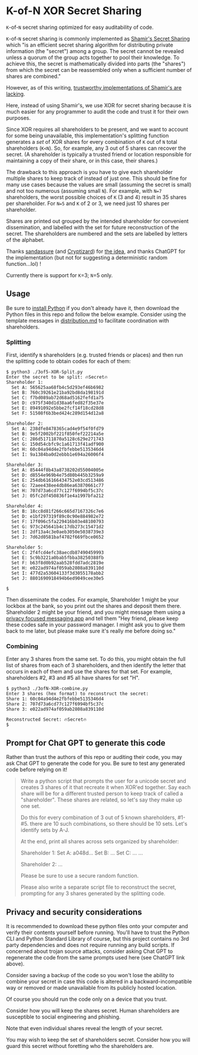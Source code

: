 # K-of-N XOR Secret Sharing

`K`-of-`N` secret sharing optimized for easy auditability of code.

`K`-of-`N` secret sharing is commonly implemented as [Shamir's Secret Sharing](https://en.wikipedia.org/wiki/Shamir%27s_secret_sharing) which "is an efficient secret sharing algorithm for distributing private information (the "secret") among a group. The secret cannot be revealed unless a quorum of the group acts together to pool their knowledge. To achieve this, the secret is mathematically divided into parts (the "shares") from which the secret can be reassembled only when a sufficient number of shares are combined."

However, as of this writing, [trustworthy implementations of Shamir's are lacking](https://www.reddit.com/r/cryptography/comments/1et5hy0/shamirs_secret_sharing_for_common_people/).

Here, instead of using Shamir's, we use XOR for secret sharing because it is much easier for any programmer to audit the code and trust it for their own purposes.

Since XOR requires all shareholders to be present, and we want to account for some being unavailable, this implementation's splitting function generates a *set* of XOR shares for every combination of `K` out of `N` total shareholders (`K<N`). So, for example, any 3 out of 5 shares can recover the secret. (A shareholder is typically a trusted friend or location responsible for maintaining a copy of their share, or in this case, their shares.)

The drawback to this approach is you have to give each shareholder multiple shares to keep track of instead of just one. This should be fine for many use cases because the values are small (assuming the secret is small) and not too numerous (assuming small `N`). For example, with `N=7` shareholders, the worst possible choices of `K` (3 and 4) result in 35 shares per shareholder. For `N=5` and `K` of 2 or 3, we need just 10 shares per shareholder.

Shares are printed out grouped by the intended shareholder for convenient dissemination, and labelled with the set for future reconstruction of the secret. The shareholders are numbered and the sets are labelled by letters of the alphabet.

Thanks [sandassure](https://www.reddit.com/user/sandassure/) (and [Cryptizard](https://www.reddit.com/user/Cryptizard/)) for [the idea](https://www.reddit.com/r/cryptography/comments/1et5hy0/comment/lm3sz9j/), and thanks ChatGPT for the implementation (but not for suggesting a deterministic random function...lol) !

Currently there is support for `K`=3; `N`=5 only.

## Usage

Be sure to [install Python](https://www.google.com/search?q=install+python) if you don't already have it, then download the Python files in this repo and follow the below example. Consider using the template messages in [distribution.md](distribution.md) to
facilitate coordination with shareholders.

### Splitting

First, identify `N` shareholders (e.g. trusted friends or places) and then run the splitting code to obtain codes for each of them:

```
$ python3 ./3of5-XOR-Split.py
Enter the secret to be split: 🔥Secret🔥
Shareholder 1:
  Set A: 565625aa68fb4c5d293ef46b6982
  Set B: 760c39261e21ba92bd8da198191d
  Set C: f7bd089ab72d68ad5162fefd1a75
  Set D: c975f340d1d38aa6fed82f35e37e
  Set E: 89491092e5bbe2fcf14f18cd28d8
  Set F: 51508f6b3bed424c289d154d12a8

Shareholder 2:
  Set A: 238dfe8478365cad4e9f54f0fd79
  Set B: 9e5f2002bf221f850fef22214a5e
  Set C: 286d51711870a5128c629e271743
  Set G: 150d54cbfc9c1a61713f41adf900
  Set H: 60c04a94d4e2fbfebbe5135346d4
  Set I: 9a1384ba0d2ebbb1e694a26006f4

Shareholder 3:
  Set A: 85444f8b43a8738202d55004005e
  Set D: d8554e969b4e75d80b445b3259a9
  Set E: 254db616166434752e03cd513486
  Set G: 72aee438ee4db86ea63870661c77
  Set H: 707d73a6cd77c127f6994bf5c37c
  Set J: 05fc2df450836f1e4a1997bfa212

Shareholder 4:
  Set B: 18cc8d81f266c665d7167326c7e6
  Set D: e1bf297319f89c0c90e884982e72
  Set F: 17f096c5fa229416b03e48100793
  Set G: 973c245641b4c17db273c15471d2
  Set I: 2df13a4c3e0aeb3050e5038739e3
  Set J: 7d62d0581baf4702f669fbce0652

Shareholder 5:
  Set C: 2f4fcd4efc38aecdb87490459993
  Set E: 5c9b3221a0bab5fbba38250388fb
  Set F: b63f8d0b92aab528fdd7adc2819e
  Set H: e022ad974af059ab2808a839110d
  Set I: 477d2a53604133f3d3055178abb2
  Set J: 8801690918494b6ed9049cee30e5

$
```

Then disseminate the codes. For example, Shareholder 1 might be your lockbox at the bank, so you print out the shares and deposit them there. Shareholder 2 might be your friend, and you might message them using a [privacy focused messaging app](https://www.google.com/search?q=privacy+focused+messaging+app) and tell them "Hey friend, please keep these codes safe in your password manager. I might ask you to give them back to me later, but please make sure it's really me before doing so." 

### Combining

Enter any 3 shares from the same set. To do this, you might obtain the full list of shares from each of 3 shareholders, and then identify the letter that occurs in each of them and use the shares for that set. For example, shareholders #2, #3 and #5 all have shares for set "H".

```
$ python3 ./3ofN-XOR-combine.py 
Enter 3 shares (hex format) to reconstruct the secret:
Share 1: 60c04a94d4e2fbfebbe5135346d4
Share 2: 707d73a6cd77c127f6994bf5c37c
Share 3: e022ad974af059ab2808a839110d

Reconstructed Secret: 🔥Secret🔥
$
```

## Prompt for Chat GPT to generate this code

Rather than trust the authors of this repo or auditing their code, you may ask Chat GPT to generate the code for you. Be
sure to test any generated code before relying on it!

> Write a python script that prompts the user for a unicode secret and creates 3 shares of it that recreate it when XOR'ed together. Say each share will be for a different trusted person to keep track of called a "shareholder". These shares are related, so let's say they make up one set.
>
> Do this for every combination of 3 out of 5 known shareholders, #1-#5. there are 10 such combinations, so there should be 10 sets. Let's identify sets by A-J.
>
> At the end, print all shares across sets organized by shareholder:
>
> Shareholder 1:
> Set A:  a048d...
> Set B: ...
> Set C: ...
> ...
>
> Shareholder 2:
> ...
>
> Please be sure to use a secure random function.
>
> Please also write a separate script file to reconstruct the secret, prompting for any 3 shares generated by the splitting code.

## Privacy and security considerations

It is recommended to download these python files onto your computer and verify their contents yourself before running. You'll have to trust the Python CLI and Python Standard Library of course, but this project contains no 3rd party dependencies and does not require running any build scripts. If concerned about trojan source attacks, consider asking Chat GPT to regenerate the code from the same prompts used here (see ChatGPT link above).

Consider saving a backup of the code so you won't lose the ability to combine your secret in case this code is altered in a backward-incompatible way or removed or made unavailable from its publicly hosted location.

Of course you should run the code only on a device that you trust.

Consider how you will keep the shares secret. Human shareholders are susceptible to social engineering and phishing.

Note that even individual shares reveal the length of your secret.

You may wish to keep the set of shareholders secret. Consider how you will guard this secret without foretting who the
shareholders are.
